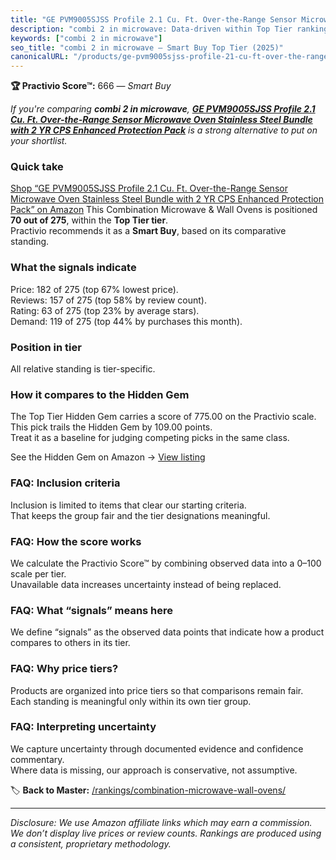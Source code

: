 ```yaml
---
title: "GE PVM9005SJSS Profile 2.1 Cu. Ft. Over-the-Range Sensor Microwave Oven Stainless Steel Bundle with 2 YR CPS Enhanced Protection Pack"
description: "combi 2 in microwave: Data-driven within Top Tier ranking using the Practivio Score™. Positioned by quality, value, demand, findability, momentum."
keywords: ["combi 2 in microwave"]
seo_title: "combi 2 in microwave — Smart Buy Top Tier (2025)"
canonicalURL: "/products/ge-pvm9005sjss-profile-21-cu-ft-over-the-range-sensor-microwave-oven-stainless-steel-bundle-with-2-yr-cps-enhanced-protection-pack-B0BWZZMHPV/"
---
```


**🏆 Practivio Score™:** 666 — _Smart Buy_


*If you're comparing **combi 2 in microwave**, **[GE PVM9005SJSS Profile 2.1 Cu. Ft. Over-the-Range Sensor Microwave Oven Stainless Steel Bundle with 2 YR CPS Enhanced Protection Pack](https://www.amazon.com/dp/B0BWZZMHPV?tag=practivio-20)** is a strong alternative to put on your shortlist.*
### Quick take
[Shop “GE PVM9005SJSS Profile 2.1 Cu. Ft. Over-the-Range Sensor Microwave Oven Stainless Steel Bundle with 2 YR CPS Enhanced Protection Pack” on Amazon](https://www.amazon.com/dp/B0BWZZMHPV?tag=practivio-20)
This Combination Microwave & Wall Ovens is positioned **70 out of 275**, within the **Top Tier tier**.  
Practivio recommends it as a **Smart Buy**, based on its comparative standing.

### What the signals indicate
Price: 182 of 275 (top 67% lowest price).  
Reviews: 157 of 275 (top 58% by review count).  
Rating: 63 of 275 (top 23% by average stars).  
Demand: 119 of 275 (top 44% by purchases this month).

### Position in tier
All relative standing is tier-specific.

### How it compares to the Hidden Gem
The Top Tier Hidden Gem carries a score of 775.00 on the Practivio scale.  
This pick trails the Hidden Gem by 109.00 points.  
Treat it as a baseline for judging competing picks in the same class.  

See the Hidden Gem on Amazon → [View listing](https://www.amazon.com/dp/B081ZS7VSM?tag=practivio-20)

### FAQ: Inclusion criteria
Inclusion is limited to items that clear our starting criteria.  
That keeps the group fair and the tier designations meaningful.

### FAQ: How the score works
We calculate the Practivio Score™ by combining observed data into a 0–100 scale per tier.  
Unavailable data increases uncertainty instead of being replaced.

### FAQ: What “signals” means here
We define “signals” as the observed data points that indicate how a product compares to others in its tier.

### FAQ: Why price tiers?
Products are organized into price tiers so that comparisons remain fair.  
Each standing is meaningful only within its own tier group.

### FAQ: Interpreting uncertainty
We capture uncertainty through documented evidence and confidence commentary.  
Where data is missing, our approach is conservative, not assumptive.


🏷️ **Back to Master:** [/rankings/combination-microwave-wall-ovens/](/rankings/combination-microwave-wall-ovens/)

---
_Disclosure: We use Amazon affiliate links which may earn a commission. We don’t display live prices or review counts. Rankings are produced using a consistent, proprietary methodology._
